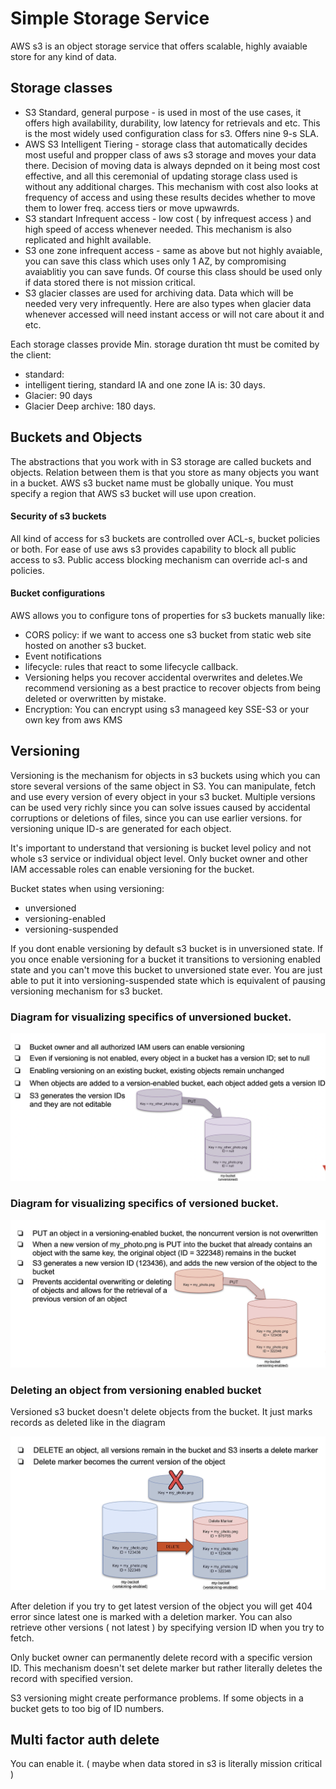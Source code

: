 # Simple Storage Service
AWS s3 is an object storage service that offers scalable, highly avaiable store for any kind of data.

## Storage classes
- S3 Standard, general purpose - is used in most of the use cases, it offers high availability, durability, low latency for retrievals and etc.
This is the most widely used configuration class for s3. Offers nine 9-s SLA.
- AWS S3 Intelligent Tiering - storage class that automatically decides most useful and propper class of aws s3 storage and moves your data there.
Decision of moving data is always depnded on it being most cost effective, and all this ceremonial of updating storage class used is without any additional charges.
This mechanism with cost also looks at frequency of access and using these results decides whether to move them to lower freq. access tiers or move upwawrds.
- S3 standart Infrequent access - low cost ( by infrequest access ) and high speed of access whenever needed. This mechanism is also replicated and highlt available. 
- S3 one zone infrequent access - same as above but not highly avaiable, you can save this class which uses only 1 AZ, by compromising avaiablitiy you can save
funds. Of course this class should be used only if data stored there is not mission critical.
- S3 glacier classes are used for archiving data. Data which will be needed very very infrequently. Here are also types when glacier data whenever accessed
will need instant access or will not care about it and etc.

Each storage classes provide Min. storage duration tht must be comited by the client:
- standard: 
- intelligent tiering, standard IA and one zone IA is: 30 days.
- Glacier: 90 days
- Glacier Deep archive: 180 days.

## Buckets and Objects
The abstractions that you work with in S3 storage are called buckets and objects. Relation between them is that you store as many objects you want in a bucket.
AWS s3 bucket name must be globally unique. You must specify a region that AWS s3 bucket will use upon creation.

#### Security of s3 buckets
All kind of access for s3 buckets are controlled over ACL-s, bucket policies or both. For ease of use aws s3 provides capability to block all public access to s3.
Public access blocking mechanism can override acl-s and policies. 

#### Bucket configurations
AWS allows you to configure tons of properties for s3 buckets manually like:
- CORS policy: if we want to access one s3 bucket from static web site hosted on another s3 bucket.
- Event notifications
- lifecycle: rules that react to some lifecycle callback. 
- Versioning helps you recover accidental overwrites and deletes.We recommend versioning as a best practice to recover objects from being deleted or overwritten by mistake.
- Encryption: You can encrypt using s3 manageed key SSE-S3 or your own key from aws KMS

## Versioning
Versioning is the mechanism for objects in s3 buckets using which you can store several versions of the same object in S3.
You can manipulate, fetch and use every version of every object in your s3 bucket. Multiple versions can be used very richly since you can solve
issues caused by accidental corruptions or deletions of files, since you can use earlier versions. for versioning unique ID-s are generated for each object.

It's important to understand that versioning is bucket level policy and not whole s3 service or individual object level.
Only bucket owner and other IAM accessable roles can enable versioning for the bucket.

Bucket states when using versioning:
- unversioned
- versioning-enabled
- versioning-suspended
 
If you dont enable versioning by default s3 bucket is in unversioned state. If you once enable versioning for a bucket it transitions to versioning enabled state and
you can't move this bucket to unversioned state ever. You are just able to put it into versioning-suspended state which is equivalent of pausing versioning mechanism for s3 bucket.

### Diagram for visualizing specifics of unversioned bucket.
![versioning default diagram](./vers-diagram-1.png)

### Diagram for visualizing specifics of versioned bucket.
![versioning 2 diagram](./vers-diagram-2.png)

### Deleting an object from versioning enabled bucket
Versioned s3 bucket doesn't delete objects from the bucket. It just marks records as deleted like in the diagram

![delete diagram](./delete-diagram-1.png)

After deletion if you try to get latest version of the object you will get 404 error since latest one is marked with a deletion marker.
You can also retrieve other versions ( not latest ) by specifying version ID when you try to fetch.

Only bucket owner can permanently delete record with a specific version ID. This mechanism doesn't set delete marker but rather literally deletes the record with specified version.

S3 versioning might create performance problems. If some objects in a bucket gets to too big of ID numbers. 
## Multi factor auth delete
You can enable it. ( maybe when data stored in s3 is literally mission critical )

